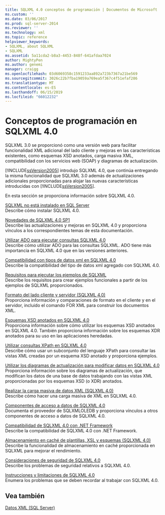 ```yaml
---
title: SQLXML 4.0 conceptos de programación | Documentos de Microsoft
ms.custom: ''
ms.date: 03/06/2017
ms.prod: sql-server-2014
ms.reviewer: ''
ms.technology: xml
ms.topic: reference
helpviewer_keywords:
- SQLXML, about SQLXML
- SQLXML
ms.assetid: 5a11cda2-b8a3-4453-848f-641afdaa7024
author: MightyPen
ms.author: genemi
manager: craigg
ms.openlocfilehash: 03d6069358c1591233aa892a723b7367a21be569
ms.sourcegitcommit: 3026c22b7fba19059a769ea5f367c4f51efaf286
ms.translationtype: MT
ms.contentlocale: es-ES
ms.lasthandoff: 06/15/2019
ms.locfileid: "66012232"
---
```

# <a name="sqlxml-40-programming-concepts"></a>Conceptos de programación en SQLXML 4.0
  SQLXML 3.0 se proporcionó como una versión web para facilitar funcionalidad XML adicional del lado cliente y mejoras en las características existentes, como esquemas XSD anotados, carga masiva XML, compatibilidad con los servicios web (SOAP) y diagramas de actualización.  
  
 [!INCLUDE[ssVersion2005](../../includes/ssversion2005-md.md)] introdujo SQLXML 4.0, que continúa entregando la misma funcionalidad que SQLXML 3.0 además de actualizaciones adicionales proporcionadas para alojar las nuevas características introducidas con [!INCLUDE[ssVersion2005](../../includes/ssversion2005-md.md)].  
  
 En esta sección se proporciona información sobre SQLXML 4.0.  
  
 [SQLXML no está instalado en SQL Server](sqlxml-is-not-installed-in-sql-server.md)  
 Describe cómo instalar SQLXML 4.0.  
  
 [Novedades de SQLXML 4.0 SP1](what-s-new-in-sqlxml-4-0-sp1.md)  
 Describe las actualizaciones y mejoras en SQLXML 4.0 y proporciona vínculos a los correspondientes temas de esta documentación.  
  
 [Utilizar ADO para ejecutar consultas SQLXML 4.0](using-ado-to-execute-sqlxml-4-0-queries.md)  
 Describe cómo utilizar ADO para las consultas SQLXML. ADO tiene más importancia en SQLXML 4.0 que en las versiones anteriores.  
  
 [Compatibilidad con tipos de datos xml en SQLXML 4.0](xml-data-type-support-in-sqlxml-4-0.md)  
 Describe la compatibilidad del tipo de datos xml agregado con SQLXML 4.0.  
  
 [Requisitos para ejecutar los ejemplos de SQLXML](requirements-for-running-sqlxml-examples.md)  
 Describe los requisitos para crear ejemplos funcionales a partir de los ejemplos de SQLXML proporcionados.  
  
 [Formato del lado cliente y servidor &#40;SQLXML 4.0&#41;](formatting/client-side-and-server-side-formatting-sqlxml-4-0.md)  
 Proporciona información y comparaciones de formato en el cliente y en el servidor, incluido el comando FOR XML para construir los documentos XML.  
  
 [Esquemas XSD anotados en SQLXML 4.0](annotated-xsd-schemas/annotated-xsd-schemas-in-sqlxml-4-0.md)  
 Proporciona información sobre cómo utilizar los esquemas XSD anotados en SQLXML 4.0. También proporciona información sobre los esquemas XDR anotados para su uso en las aplicaciones heredadas.  
  
 [Utilizar consultas XPath en SQLXML 4.0](../sqlxml-annotated-xsd-schemas-xpath-queries/using-xpath-queries-in-sqlxml-4-0.md)  
 Describe cómo usar un subconjunto del lenguaje XPath para consultar las vistas XML creadas por un esquema XSD anotado y proporciona ejemplos.  
  
 [Utilizar los diagramas de actualización para modificar datos en SQLXML 4.0](../sqlxml-annotated-xsd-schemas-xpath-queries/updategrams/using-updategrams-to-modify-data-in-sqlxml-4-0.md)  
 Proporciona información sobre los diagramas de actualización, que modifican los datos de una base de datos trabajando con las vistas XML proporcionadas por los esquemas XSD (o XDR) anotados.  
  
 [Realizar la carga masiva de datos XML &#40;SQLXML 4.0&#41;](../sqlxml-annotated-xsd-schemas-xpath-queries/bulk-load-xml/performing-bulk-load-of-xml-data-sqlxml-4-0.md)  
 Describe cómo hacer una carga masiva de XML en SQLXML 4.0.  
  
 [Componentes de acceso a datos de SQLXML 4.0](../sqlxml-annotated-xsd-schemas-xpath-queries/data-access-components-provider/sqlxml-4-0-data-access-components-sqlxmloledb-provider.md)  
 Documenta el proveedor de SQLXMLOLEDB y proporciona vínculos a otros componentes de acceso a datos de SQLXML 4.0.  
  
 [Compatibilidad de SQLXML 4.0 con .NET Framework](../../database-engine/dev-guide/sqlxml-4-0-net-framework-support.md)  
 Describe la compatibilidad de SQLXML 4.0 con .NET Framework.  
  
 [Almacenamiento en caché de plantillas, XSL y esquemas &#40;SQLXML 4.0&#41;](../sqlxml-annotated-xsd-schemas-xpath-queries/caching-templates-xml-schemas/caching-templates-xsl-and-schemas-sqlxml-4-0.md)  
 Describe la funcionalidad de almacenamiento en caché proporcionada en SQLXML para mejorar el rendimiento.  
  
 [Consideraciones de seguridad de SQLXML 4.0](../sqlxml-annotated-xsd-schemas-xpath-queries/security/sqlxml-4-0-security-considerations.md)  
 Describe los problemas de seguridad relativos a SQLXML 4.0.  
  
 [Instrucciones y limitaciones de SQLXML 4.0](../sqlxml-annotated-xsd-schemas-xpath-queries/guidelines-and-limitations-of-sqlxml-4-0.md)  
 Enumera los problemas que se deben recordar al trabajar con SQLXML 4.0.  
  
## <a name="see-also"></a>Vea también  
 [Datos XML &#40;SQL Server&#41;](../xml/xml-data-sql-server.md)  
  
  
